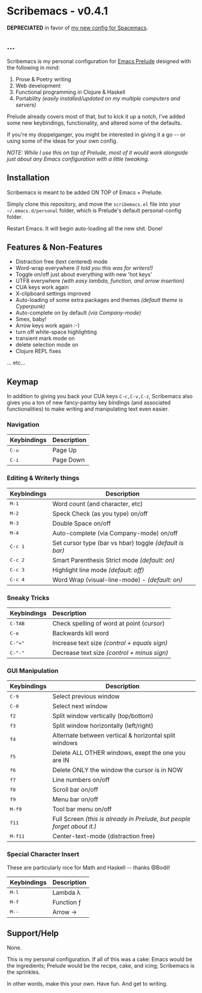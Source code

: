 # Scribemacs - v0.4.1

**DEPRECIATED** in favor of [my new config for Spacemacs](https://github.com/theironsamurai/.spacemacs.d).

## ...

Scribemacs is my personal configuration for [Emacs Prelude](https://github.com/bbatsov/prelude) designed with the following in mind:

1. Prose & Poetry writing
2. Web development
3. Functional programming in Clojure & Haskell
4. Portability *(easily installed/updated on my multiple computers and servers)*

Prelude already covers most of that, but to kick it up a notch, I've added some new keybindings, functionality, and altered some of the defaults.

If you're my doppelganger, you might be interested in giving it a go -- or using some of the ideas for your own config.

*NOTE: While I use this on top of Prelude, most of it would work alongside just about any Emacs configuration with a little tweaking.*

## Installation

Scribemacs is meant to be added ON TOP of Emacs + Prelude.

Simply clone this repository, and move the ```scribemacs.el``` file into your ```~/.emacs.d/personal``` folder, which is Prelude's default personal-config folder.

Restart Emacs. It will begin auto-loading all the new shit. Done!

## Features & Non-Features

- Distraction free (text centered) mode
- Word-wrap everywhere *(I told you this was for writers!)*
- Toggle on/off just about everything with new 'hot keys'
- UTF8 everywhere *(with easy lambda, function, and arrow insertion)*
- CUA keys work again
- X-clipboard settings improved
- Auto-loading of some extra packages and themes *(default theme is Cyperpunk)*
- Auto-complete on by default *(via Company-mode)*
- Smex, baby!
- Arrow keys work again :-)
- turn off white-space highlighting
- transient mark mode on
- delete selection mode on
- Clojure REPL fixes

... etc...

## Keymap

In addition to giving you back your CUA keys ```C-c,C-v,C-z```, Scribemacs also gives you a ton of new fancy-pantsy key bindings (and associated functionalities) to make writing and manipulating text even easier.

### Navigation

Keybindings        | Description
-------------------|-------------------------------------------------------
<kbd>C-u</kbd>     | Page Up
<kbd>C-i</kbd>     | Page Down


### Editing & Writerly things

Keybindings        | Description
-------------------|-------------------------------------------------------
<kbd>M-1</kbd>     | Word count (and character, etc)
<kbd>M-2</kbd>     | Speck Check (as you type) on/off
<kbd>M-3</kbd>     | Double Space on/off
<kbd>M-4</kbd>     | Auto-complete (via Company-mode) on/off
<kbd>C-c 1</kbd>   | Set cursor type (bar vs hbar) toggle *(default is bar)*
<kbd>C-c 2</kbd>   | Smart Parenthesis Strict mode *(default: on)*
<kbd>C-c 3</kbd>   | Highlight line mode *(default: off)*
<kbd>C-c 4</kbd>   | Word Wrap (visual-line-mode) - *(default: on)*

### Sneaky Tricks

 Keybindings        | Description
:-------------------|:-------------------------------------------------------
<kbd>C-TAB</kbd>   | Check spelling of word at point (cursor)
<kbd>C-e</kbd>     | Backwards kill word
<kbd>C-"="</kbd>   | Increase text size *(control + equals sign)*
<kbd>C-"-"</kbd>   | Decrease text size *(control + minus sign)*


### GUI Manipulation

 Keybindings        | Description
--------------------|----------------------------------------------------
<kbd>C-9</kbd>     | Select previous window
<kbd>C-0</kbd>     | Select next window
<kbd>f2</kbd>      | Split window vertically (top/bottom)
<kbd>f3</kbd>      | Split window horizontally (left/right)
<kbd>f4</kbd>      | Alternate between vertical & horizontal split windows
<kbd>f5</kbd>      | Delete ALL OTHER windows, exept the one you are IN
<kbd>f6</kbd>      | Delete ONLY the window the cursor is in NOW
<kbd>f7</kbd>      | Line numbers on/off
<kbd>f8</kbd>      | Scroll bar on/off
<kbd>f9</kbd>      | Menu bar on/off
<kbd>M-f9</kbd>    | Tool bar menu on/off
<kbd>f11</kbd>     | Full Screen *(this is already in Prelude, but people forget about it.)*
<kbd>M-f11</kbd>   | Center-text-mode (distraction free)

### Special Character Insert

These are particularly nice for Math and Haskell -- thanks @Bodil!

Keybindings        | Description
-------------------|-------------------------------------------------------
<kbd>M-l</kbd>     | Lambda λ
<kbd>M-f</kbd>     | Function ƒ
<kbd>M--</kbd>     | Arrow →



## Support/Help

None.

This is my personal configuration. If all of this was a cake: Emacs would be the ingredients; Prelude would be the recipe, cake, and icing; Scribemacs is the sprinkles.

In other words, make this your own. Have fun. And get to writing.

